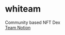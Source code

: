 # whiteam

Community based NFT Dex  
[Team Notion](https://2-now.notion.site/whiteam-e62696777adc4f328af96e6f9ea07537)
